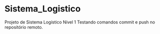 # Sistema_Logistico
 Projeto de Sistema Logístico Nível 1
 Testando comandos commit e push no repositório remoto.